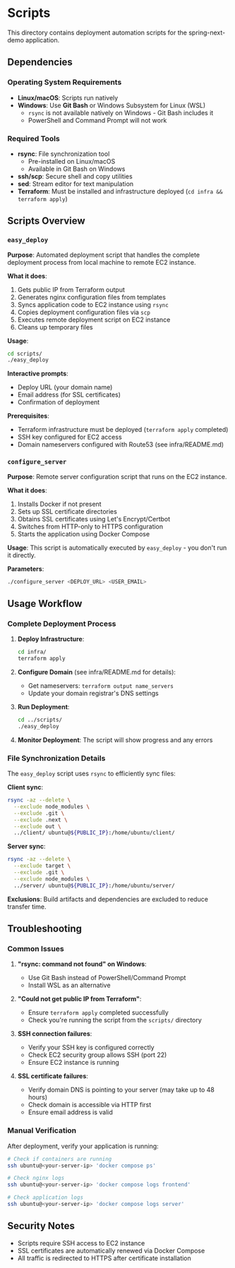 # Scripts

This directory contains deployment automation scripts for the spring-next-demo application.

## Dependencies

### Operating System Requirements
- **Linux/macOS**: Scripts run natively
- **Windows**: Use **Git Bash** or Windows Subsystem for Linux (WSL)
  - `rsync` is not available natively on Windows - Git Bash includes it
  - PowerShell and Command Prompt will not work

### Required Tools
- **rsync**: File synchronization tool
  - Pre-installed on Linux/macOS  
  - Available in Git Bash on Windows
- **ssh/scp**: Secure shell and copy utilities
- **sed**: Stream editor for text manipulation
- **Terraform**: Must be installed and infrastructure deployed (`cd infra && terraform apply`)

## Scripts Overview

### `easy_deploy`
**Purpose**: Automated deployment script that handles the complete deployment process from local machine to remote EC2 instance.

**What it does**:
1. Gets public IP from Terraform output
2. Generates nginx configuration files from templates
3. Syncs application code to EC2 instance using `rsync`
4. Copies deployment configuration files via `scp`
5. Executes remote deployment script on EC2 instance
6. Cleans up temporary files

**Usage**:
```bash
cd scripts/
./easy_deploy
```

**Interactive prompts**:
- Deploy URL (your domain name)
- Email address (for SSL certificates)
- Confirmation of deployment

**Prerequisites**:
- Terraform infrastructure must be deployed (`terraform apply` completed)
- SSH key configured for EC2 access
- Domain nameservers configured with Route53 (see infra/README.md)

### `configure_server`
**Purpose**: Remote server configuration script that runs on the EC2 instance.

**What it does**:
1. Installs Docker if not present
2. Sets up SSL certificate directories
3. Obtains SSL certificates using Let's Encrypt/Certbot
4. Switches from HTTP-only to HTTPS configuration
5. Starts the application using Docker Compose

**Usage**: This script is automatically executed by `easy_deploy` - you don't run it directly.

**Parameters**:
```bash
./configure_server <DEPLOY_URL> <USER_EMAIL>
```

## Usage Workflow

### Complete Deployment Process

1. **Deploy Infrastructure**:
   ```bash
   cd infra/
   terraform apply
   ```

2. **Configure Domain** (see infra/README.md for details):
   - Get nameservers: `terraform output name_servers`
   - Update your domain registrar's DNS settings

3. **Run Deployment**:
   ```bash
   cd ../scripts/
   ./easy_deploy
   ```

4. **Monitor Deployment**: The script will show progress and any errors

### File Synchronization Details

The `easy_deploy` script uses `rsync` to efficiently sync files:

**Client sync**:
```bash
rsync -az --delete \
  --exclude node_modules \
  --exclude .git \
  --exclude .next \
  --exclude out \
  ../client/ ubuntu@${PUBLIC_IP}:/home/ubuntu/client/
```

**Server sync**:
```bash
rsync -az --delete \
  --exclude target \
  --exclude .git \
  --exclude node_modules \
  ../server/ ubuntu@${PUBLIC_IP}:/home/ubuntu/server/
```

**Exclusions**: Build artifacts and dependencies are excluded to reduce transfer time.

## Troubleshooting

### Common Issues

1. **"rsync: command not found" on Windows**:
   - Use Git Bash instead of PowerShell/Command Prompt
   - Install WSL as an alternative

2. **"Could not get public IP from Terraform"**:
   - Ensure `terraform apply` completed successfully
   - Check you're running the script from the `scripts/` directory

3. **SSH connection failures**:
   - Verify your SSH key is configured correctly
   - Check EC2 security group allows SSH (port 22)
   - Ensure EC2 instance is running

4. **SSL certificate failures**:
   - Verify domain DNS is pointing to your server (may take up to 48 hours)
   - Check domain is accessible via HTTP first
   - Ensure email address is valid

### Manual Verification

After deployment, verify your application is running:

```bash
# Check if containers are running
ssh ubuntu@<your-server-ip> 'docker compose ps'

# Check nginx logs
ssh ubuntu@<your-server-ip> 'docker compose logs frontend'

# Check application logs  
ssh ubuntu@<your-server-ip> 'docker compose logs server'
```

## Security Notes

- Scripts require SSH access to EC2 instance
- SSL certificates are automatically renewed via Docker Compose
- All traffic is redirected to HTTPS after certificate installation